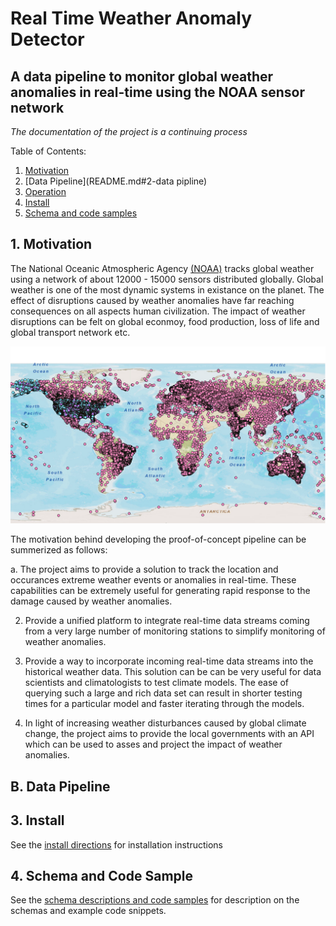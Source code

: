 Real Time Weather Anomaly Detector
==================================
## A data pipeline to monitor global weather anomalies in real-time using the NOAA sensor network

*The documentation of the project is a continuing process*

Table of Contents:

1. [Motivation](README.md#1-motivation)
2. [Data Pipeline](README.md#2-data pipline)
3. [Operation](README.md#3-operation) 
4. [Install](README.md#4-instal)
5. [Schema and code samples](README.md#5-schema-and-code-sample)

## 1. Motivation

The National Oceanic Atmospheric Agency [(NOAA)](http://www.noaa.gov/) tracks global weather using a network of about 12000 - 15000 sensors distributed globally. Global weather is one of the most dynamic systems in existance on the planet. The effect of disruptions caused by weather anomalies have far reaching consequences on all aspects human civilization. The impact of weather disruptions can be felt on global econmoy, food production, loss of life and global transport network etc.

![](Images/Global_coverage.png "Locations of global monitoring stations ")

The motivation behind developing the proof-of-concept pipeline can be summerized as follows:

a. The project aims to provide a solution to track the location and occurances extreme weather events or anomalies in real-time. These  capabilities can be extremely useful for generating rapid response to the damage caused by weather anomalies. 

2. Provide a unified platform to integrate real-time data streams coming from a very large number of monitoring stations to simplify monitoring of weather anomalies.

3. Provide a way to incorporate incoming real-time data streams into the historical weather data. This solution can be can be very useful for data scientists and climatologists to test climate models. The ease of querying such a large and rich data set can result in shorter testing times for a particular model and faster iterating through the models.

4. In light of increasing weather disturbances caused by global climate change, the project aims to provide  the local governments with an API which can be used to asses and project the impact of weather anomalies. 



## B. Data Pipeline


## 3. Install

See the [install directions](INSTALL.md) for installation instructions

## 4. Schema and Code Sample

See the [schema descriptions and code samples](SCHEMA.md) for description on the schemas and example code snippets.
